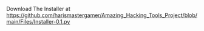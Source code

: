 Download The Installer at https://github.com/harismastergamer/Amazing_Hacking_Tools_Project/blob/main/Files/Installer-0.1.py
